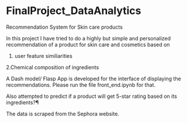 # FinalProject_DataAnalytics
Recommendation System for Skin care products

In this project I have tried to do a highly but simple and personalized recommendation of a product for skin care and cosmetics based on

1. user feature similiarities

2.Chemical composition of ingredients 

A Dash model/ Flasp App is developed for the interface of displaying the recommendations. Please run the file front_end.ipynb for that.

Also attempted to predict if a product will get 5-star rating based on its ingredients?¶

The data is scraped from the Sephora website. 
